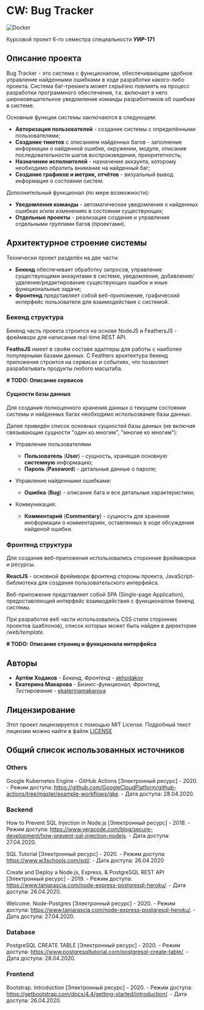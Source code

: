 # CW: Bug Tracker

![Docker](https://github.com/akhodakov/grsu-course-work/workflows/Docker/badge.svg?branch=master)

Курсовой проект 6-го семестра специальности **УИР-171**

## Описание проекта

Bug Tracker - это система с функционалом, обеспечивающим удобное управление найденными ошибками в ходе разработки какого-либо проекта. Система баг-трекинга может серьёзно повлиять на процесс разработки программного обеспечения, т.к. включает в него широковещательное уведомление команды разработчиков об ошибках в системе.

Основные функции системы заключаются в следующем:

* **Авторизация пользователей** - создание системы с определёнными пользователями;
* **Создание тикетов** с описанием найденных багов - заполнение информации о найденной ошибке, окружении, модуле, описание последовательности шагов воспроизведения, приоритетность;
* **Назначение исполнителей** - назначение аккаунта, которому необходимо обратить внимание на найденный баг;
* **Создание графиков и метрик, отчётов** - визуальный вывод информации о состоянии систем.

Дополнительный функционал (по мере возможности):

* **Уведомления команды** - автоматические уведомления о найденных ошибках и/или изменениях в состоянии существующих;
* **Отдельные проекты** - реализация создания и управления отдельными группами багов (проектами).

## Архитектурное строение системы

Технически проект разделён на две части:

* **Бекенд** обеспечивает обработку запросов, управление существующими аккаунтами в системе, уведомления, добавление/удаление/редактирование существующих ошибок и иные функциональные задачи;
* **Фронтенд** представляет собой веб-приложение, графический интерфейс пользователя для взаимодействия с системой.

### Бекенд структура

Бекенд часть проекта строится на основе NodeJS и FeathersJS - фреймворк для написания real-time REST API.

**FeathsJS** имеет в своём составе адаптеры для работы с наиболее популярными базами данных. С Feathers архитектура бекенд приложения строится на сервисах и событиях, что позволяет разрабатывать продукты любого масштаба.

**# TODO: Описание сервисов**

#### Сущности базы данных

Для создания полноценного хранения данных о текущем состоянии системы и найденных багах необходимо испольозвание базы данных.

Далее приведён список основных сущностей базы данных (не включая связывающие сущности "один ко многим", "многие ко многим"):

* Управление пользователями
  * **Пользователь** (**User**) - сущность, хранящая основную **системную** информацию;
  * **Пароль** (**Password**) - детальные данные о пароле;
  
* Управление найденными ошибками:
  * **Ошибка** (**Bug**) - описание бага и все детальные характеристики;

* Коммуникация:
  * **Комментарий** (**Commentary**) - сущность для хранения иноформации о комментариях, оставленных в ходе обсуждения найденой ошибки.

### Фронтенд структура

Для создания веб-приложения использовались сторонние фреймворки и ресурсы.

**ReactJS** - основной фреймворк фронтенд стороны проекта, JavaScript-библиотека для создания пользовательского интерфейса.

Веб-приложение представляет собой SPA (Single-page Application), предоставляющий интерфейс взаимодействия с функционалом бекенд системы.

При разработке веб части использовались CSS стили сторонних проектов (шаблонов), список которых может быть найден в директории */web/template*.

**# TODO: Описание страниц и функционала интерфейса**

## Авторы

* **Артём Ходаков** - *Бекенд, Фронтенд* - [akhodakov](https://github.com/akhodakov)
* **Екатерина Макарова** - *Бизнес-функционал, Фронтенд, Тестирование* - [ekaterinamakarova](https://github.com/ekaterinamakarova)

## Лицензирование

Этот проект лицензируется с помощью MIT License. Подробный текст лицензии можно найти в файлк [LICENSE](./LICENSE)

## Общий список использованных источников

### Others

Google Kubernetes Engine - GitHub Actions [Электронный ресурс] - 2020. - Режим доступа: https://github.com/GoogleCloudPlatform/github-actions/tree/master/example-workflows/gke. - Дата доступа: 28.04.2020.

### Backend

How to Prevent SQL Injection in Node.js [Электронный ресурс] - 2018. - Режим доступа: https://www.veracode.com/blog/secure-development/how-prevent-sql-injection-nodejs. - Дата доступа: 27.04.2020.

SQL Tutorial [Электронный ресурс] - 2020. - Режим доступа: https://www.w3schools.com/sql/. - Дата доступа: 26.04.2020

Create and Deploy a Node.js, Express, & PostgreSQL REST API [Электронный ресурс] - 2019. - Режим доступа: https://www.taniarascia.com/node-express-postgresql-heroku/. - Дата доступа: 26.04.2020.

Welcome. Node-Postgres [Электронный ресурс] - 2020. - Режим доступа: https://www.taniarascia.com/node-express-postgresql-heroku/. - Дата доступа: 27.04.2020.

### Database

PostgreSQL CREATE TABLE [Электронный ресурс] - 2020. - Режим доступа: https://www.postgresqltutorial.com/postgresql-create-table/. - Дата доступа: 28.04.2020.

### Frontend

Bootstrap. Introduction [Электронный ресурс] - 2020. - Режим доступа: https://getbootstrap.com/docs/4.4/getting-started/introduction/. - Дата доступа: 26.04.2020.
